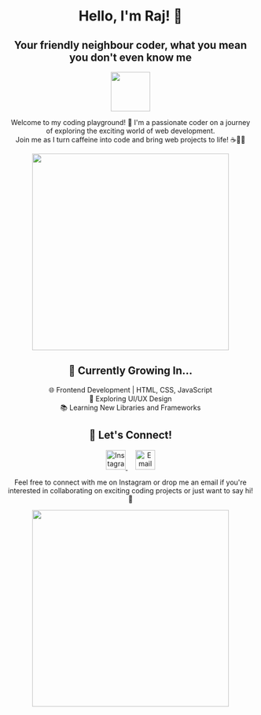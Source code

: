<h1 align="center">Hello, I'm Raj! 👋</h1>  
<h2 align ="center">Your friendly neighbour coder, what you mean you don't even know me</h2>

<p align="center">
  <img src="https://github.com/Axxi3/Axxi3/blob/main/assets/waving-hand.gif" width="80" height="80">
</p>

<p align="center">
  Welcome to my coding playground! 🎉 I'm a passionate coder on a journey of exploring the exciting world of web development.
  <br>
  Join me as I turn caffeine into code and bring web projects to life! ☕👩‍💻
</p>

<p align="center">
  <img src="https://github.com/Axxi3/Axxi3/blob/main/assets/coding.gif" width="400">
</p>

<h2 align="center">🌱 Currently Growing In...</h2>

<p align="center">
  🌐 Frontend Development | HTML, CSS, JavaScript<br>
  🚀 Exploring UI/UX Design<br>
  📚 Learning New Libraries and Frameworks
</p>

<h2 align="center">💬 Let's Connect!</h2>

<p align="center">
  <a href="https://www.instagram.com/literally.raj/" target="_blank">
    <img src="https://github.com/Axxi3/Axxi3/blob/main/assets/instagram.svg" alt="Instagram" width="40" height="40">
  </a>
  &nbsp;&nbsp;&nbsp;
  <a href="mailto:literallyraj@gmail.com">
    <img src="https://github.com/Axxi3/Axxi3/blob/main/assets/email.svg" alt="Email" width="40" height="40">
  </a>
</p>

<p align="center">
  Feel free to connect with me on Instagram or drop me an email if you're interested in collaborating on exciting coding projects or just want to say hi! 💌
</p>

<p align="center">
  <img src="https://github.com/Axxi3/Axxi3/blob/main/assets/fun.gif" width="400">
</p>
